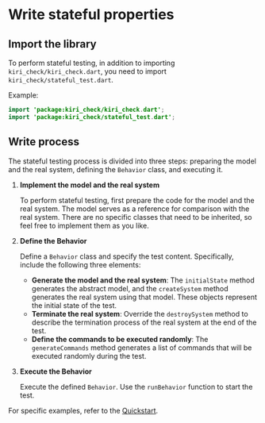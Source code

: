 # Write stateful properties

## Import the library

To perform stateful testing, in addition to importing `kiri_check/kiri_check.dart`, you need to import `kiri_check/stateful_test.dart`.

Example:

```Java
import 'package:kiri_check/kiri_check.dart';
import 'package:kiri_check/stateful_test.dart';
```

## Write process

The stateful testing process is divided into three steps: preparing the model and the real system, defining the `Behavior` class, and executing it.

1. **Implement the model and the real system**

   To perform stateful testing, first prepare the code for the model and the real system. The model serves as a reference for comparison with the real system. There are no specific classes that need to be inherited, so feel free to implement them as you like.

2. **Define the Behavior**

   Define a `Behavior` class and specify the test content. Specifically, include the following three elements:

   - **Generate the model and the real system**: The `initialState` method generates the abstract model, and the `createSystem` method generates the real system using that model. These objects represent the initial state of the test.
   - **Terminate the real system**: Override the `destroySystem` method to describe the termination process of the real system at the end of the test.
   - **Define the commands to be executed randomly**: The `generateCommands` method generates a list of commands that will be executed randomly during the test.

3. **Execute the Behavior**

   Execute the defined `Behavior`. Use the `runBehavior` function to start the test.

For specific examples, refer to the [Quickstart](Stateful-testing-quickstart.md).
